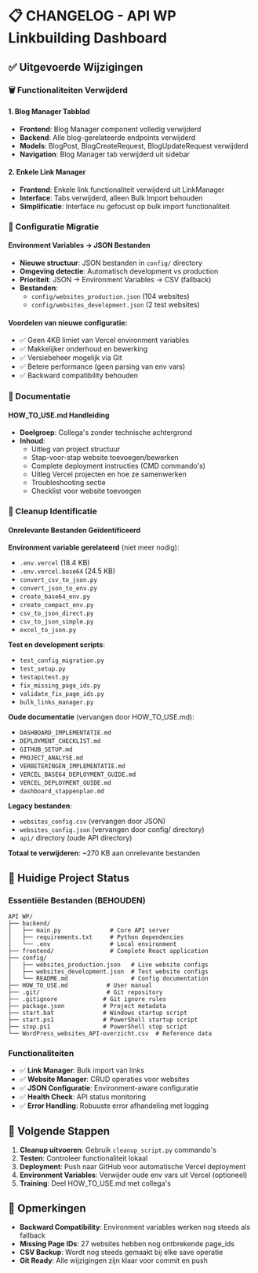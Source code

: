 # 📋 CHANGELOG - API WP Linkbuilding Dashboard

## ✅ Uitgevoerde Wijzigingen

### 🗑️ Functionaliteiten Verwijderd

#### 1. Blog Manager Tabblad
- **Frontend**: Blog Manager component volledig verwijderd
- **Backend**: Alle blog-gerelateerde endpoints verwijderd
- **Models**: BlogPost, BlogCreateRequest, BlogUpdateRequest verwijderd
- **Navigation**: Blog Manager tab verwijderd uit sidebar

#### 2. Enkele Link Manager
- **Frontend**: Enkele link functionaliteit verwijderd uit LinkManager
- **Interface**: Tabs verwijderd, alleen Bulk Import behouden
- **Simplificatie**: Interface nu gefocust op bulk import functionaliteit

### 🔧 Configuratie Migratie

#### Environment Variables → JSON Bestanden
- **Nieuwe structuur**: JSON bestanden in `config/` directory
- **Omgeving detectie**: Automatisch development vs production
- **Prioriteit**: JSON → Environment Variables → CSV (fallback)
- **Bestanden**:
  - `config/websites_production.json` (104 websites)
  - `config/websites_development.json` (2 test websites)

#### Voordelen van nieuwe configuratie:
- ✅ Geen 4KB limiet van Vercel environment variables
- ✅ Makkelijker onderhoud en bewerking
- ✅ Versiebeheer mogelijk via Git
- ✅ Betere performance (geen parsing van env vars)
- ✅ Backward compatibility behouden

### 📖 Documentatie

#### HOW_TO_USE.md Handleiding
- **Doelgroep**: Collega's zonder technische achtergrond
- **Inhoud**:
  - Uitleg van project structuur
  - Stap-voor-stap website toevoegen/bewerken
  - Complete deployment instructies (CMD commando's)
  - Uitleg Vercel projecten en hoe ze samenwerken
  - Troubleshooting sectie
  - Checklist voor website toevoegen

### 🧹 Cleanup Identificatie

#### Onrelevante Bestanden Geïdentificeerd
**Environment variable gerelateerd** (niet meer nodig):
- `.env.vercel` (18.4 KB)
- `.env.vercel.base64` (24.5 KB)
- `convert_csv_to_json.py`
- `convert_json_to_env.py`
- `create_base64_env.py`
- `create_compact_env.py`
- `csv_to_json_direct.py`
- `csv_to_json_simple.py`
- `excel_to_json.py`

**Test en development scripts**:
- `test_config_migration.py`
- `test_setup.py`
- `testapitest.py`
- `fix_missing_page_ids.py`
- `validate_fix_page_ids.py`
- `bulk_links_manager.py`

**Oude documentatie** (vervangen door HOW_TO_USE.md):
- `DASHBOARD_IMPLEMENTATIE.md`
- `DEPLOYMENT_CHECKLIST.md`
- `GITHUB_SETUP.md`
- `PROJECT_ANALYSE.md`
- `VERBETERINGEN_IMPLEMENTATIE.md`
- `VERCEL_BASE64_DEPLOYMENT_GUIDE.md`
- `VERCEL_DEPLOYMENT_GUIDE.md`
- `dashboard_stappenplan.md`

**Legacy bestanden**:
- `websites_config.csv` (vervangen door JSON)
- `websites_config.json` (vervangen door config/ directory)
- `api/` directory (oude API directory)

**Totaal te verwijderen**: ~270 KB aan onrelevante bestanden

## 🎯 Huidige Project Status

### Essentiële Bestanden (BEHOUDEN)
```
API WP/
├── backend/
│   ├── main.py              # Core API server
│   ├── requirements.txt     # Python dependencies
│   └── .env                 # Local environment
├── frontend/                # Complete React application
├── config/
│   ├── websites_production.json   # Live website configs
│   ├── websites_development.json  # Test website configs
│   └── README.md                  # Config documentation
├── HOW_TO_USE.md           # User manual
├── .git/                   # Git repository
├── .gitignore             # Git ignore rules
├── package.json           # Project metadata
├── start.bat              # Windows startup script
├── start.ps1              # PowerShell startup script
├── stop.ps1               # PowerShell stop script
└── WordPress_websites_API-overzicht.csv  # Reference data
```

### Functionaliteiten
- ✅ **Link Manager**: Bulk import van links
- ✅ **Website Manager**: CRUD operaties voor websites
- ✅ **JSON Configuratie**: Environment-aware configuratie
- ✅ **Health Check**: API status monitoring
- ✅ **Error Handling**: Robuuste error afhandeling met logging

## 🚀 Volgende Stappen

1. **Cleanup uitvoeren**: Gebruik `cleanup_script.py` commando's
2. **Testen**: Controleer functionaliteit lokaal
3. **Deployment**: Push naar GitHub voor automatische Vercel deployment
4. **Environment Variables**: Verwijder oude env vars uit Vercel (optioneel)
5. **Training**: Deel HOW_TO_USE.md met collega's

## 📝 Opmerkingen

- **Backward Compatibility**: Environment variables werken nog steeds als fallback
- **Missing Page IDs**: 27 websites hebben nog ontbrekende page_ids
- **CSV Backup**: Wordt nog steeds gemaakt bij elke save operatie
- **Git Ready**: Alle wijzigingen zijn klaar voor commit en push
